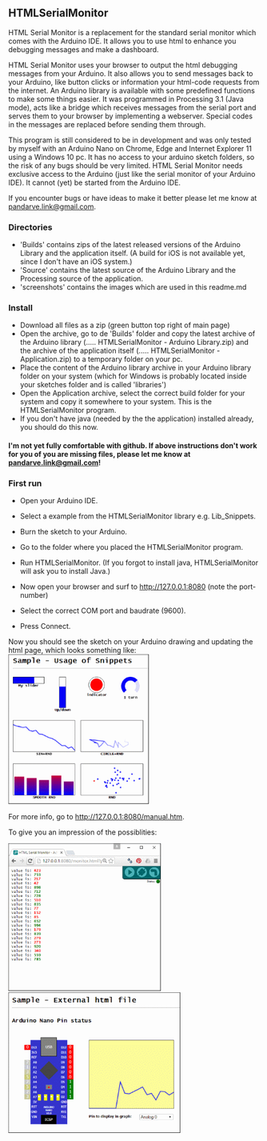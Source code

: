## HTMLSerialMonitor
 
HTML Serial Monitor is a replacement for the standard serial monitor which comes with the Arduino IDE. It allows you to use 
html to enhance you debugging messages and make a dashboard. 

HTML Serial Monitor uses your browser to output the html debugging messages from your Arduino. 
It also allows you to send messages back to your Arduino, like button clicks or information your html-code requests from the internet. 
An Arduino library is available with some predefined functions to make some things easier.
It was programmed in Processing 3.1 (Java mode), acts like a bridge which receives messages from the serial port and serves them to your browser by implementing a webserver. 
Special codes in the messages are replaced before sending them through.

This program is still considered to be in development and was only tested by myself with an Arduino Nano on Chrome, Edge and Internet Explorer 11 using a Windows 10 pc. It has no access to your arduino sketch folders, so the risk of any bugs should be very limited.
HTML Serial Monitor needs exclusive access to the Arduino (just like the serial monitor of your Arduino IDE). It cannot (yet) be started from the Arduino IDE. 

If you encounter bugs or have ideas to make it better please let me know at [pandarve.link@gmail.com](pandarve.link@gmail.com).

### Directories
- 'Builds' contains zips of the latest released versions of the Arduino Library and the application itself. (A build for iOS is not available yet, since I don't have an iOS system.)
- 'Source' contains the latest source of the Arduino Library and the Processing source of the application.
- 'screenshots' contains the images which are used in this readme.md

### Install
- Download all files as a zip (green button top right of main page)
- Open the archive, go to de 'Builds' folder and copy the latest archive of the Arduino library (..... HTMLSerialMonitor - Arduino Library.zip) and the archive of the application itself (..... HTMLSerialMonitor - Application.zip) to a temporary folder on your pc.
- Place the content of the Arduino library archive in your Arduino library folder on your system (which for Windows is probably located inside your sketches folder and is called 'libraries')
- Open the Application archive, select the correct build folder for your system and copy it somewhere to your system. This is the HTMLSerialMonitor program.
- If you don't have java (needed by the the application) installed already, you should do this now.
#### I'm not yet fully comfortable with github. If above instructions don't work for you of you are missing files, please let me know at [pandarve.link@gmail.com](pandarve.link@gmail.com)!

### First run
- Open your Arduino IDE.
- Select a example from the HTMLSerialMonitor library e.g. Lib_Snippets.
- Burn the sketch to your Arduino.

- Go to the folder where you placed the HTMLSerialMonitor program.
- Run HTMLSerialMonitor. (If you forgot to install java, HTMLSerialMonitor will ask you to install Java.)
- Now open your browser and surf to http://127.0.0.1:8080 (note the port-number)
- Select the correct COM port and baudrate (9600).
- Press Connect. 
 
Now you should see the sketch on your Arduino drawing and updating the html page, which looks something like:
![](https://github.com/NardJ/HTMLSerialMonitor/blob/master/screenshots/Lib_Snippets.gif)

For more info, go to http://127.0.0.1:8080/manual.htm.

To give you an impression of the possiblities:

![](https://github.com/NardJ/HTMLSerialMonitor/blob/master/screenshots/Bare_DecoratedText.gif)
![](https://github.com/NardJ/HTMLSerialMonitor/blob/master/screenshots/Lib_UserInterface.gif)

